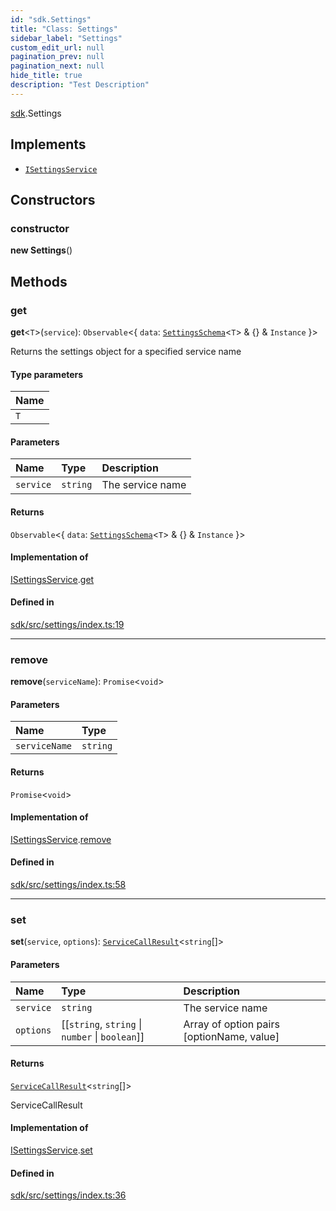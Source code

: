 ```yaml
---
id: "sdk.Settings"
title: "Class: Settings"
sidebar_label: "Settings"
custom_edit_url: null
pagination_prev: null
pagination_next: null
hide_title: true
description: "Test Description"
---
```


[sdk](../namespaces/sdk.md).Settings

## Implements

- [`ISettingsService`](../interfaces/sdk.ISettingsService.md)

## Constructors

### constructor

**new Settings**()

## Methods

### get

**get**<`T`\>(`service`): `Observable`<{ `data`: [`SettingsSchema`](../interfaces/sdk.SettingsSchema.md)<`T`\> & {} & `Instance`  }\>

Returns the settings object for a specified service name

#### Type parameters

| Name |
| :------ |
| `T` |

#### Parameters

| Name | Type | Description |
| :------ | :------ | :------ |
| `service` | `string` | The service name |

#### Returns

`Observable`<{ `data`: [`SettingsSchema`](../interfaces/sdk.SettingsSchema.md)<`T`\> & {} & `Instance`  }\>

#### Implementation of

[ISettingsService](../interfaces/sdk.ISettingsService.md).[get](../interfaces/sdk.ISettingsService.md#get)

#### Defined in

[sdk/src/settings/index.ts:19](https://github.com/AKASHAorg/akasha-framework/blob/d370b59a/sdk/src/settings/index.ts#L19)

___

### remove

**remove**(`serviceName`): `Promise`<`void`\>

#### Parameters

| Name | Type |
| :------ | :------ |
| `serviceName` | `string` |

#### Returns

`Promise`<`void`\>

#### Implementation of

[ISettingsService](../interfaces/sdk.ISettingsService.md).[remove](../interfaces/sdk.ISettingsService.md#remove)

#### Defined in

[sdk/src/settings/index.ts:58](https://github.com/AKASHAorg/akasha-framework/blob/d370b59a/sdk/src/settings/index.ts#L58)

___

### set

**set**(`service`, `options`): [`ServiceCallResult`](../namespaces/sdk.md#servicecallresult)<`string`[]\>

#### Parameters

| Name | Type | Description |
| :------ | :------ | :------ |
| `service` | `string` | The service name |
| `options` | [[`string`, `string` \| `number` \| `boolean`]] | Array of option pairs [optionName, value] |

#### Returns

[`ServiceCallResult`](../namespaces/sdk.md#servicecallresult)<`string`[]\>

ServiceCallResult

#### Implementation of

[ISettingsService](../interfaces/sdk.ISettingsService.md).[set](../interfaces/sdk.ISettingsService.md#set)

#### Defined in

[sdk/src/settings/index.ts:36](https://github.com/AKASHAorg/akasha-framework/blob/d370b59a/sdk/src/settings/index.ts#L36)
